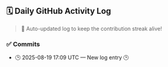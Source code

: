## 🗓️ Daily GitHub Activity Log

> 🤖 Auto-updated log to keep the contribution streak alive!

### ✅ Commits

- 🕒 2025-08-19 17:09 UTC — New log entry 🕒


